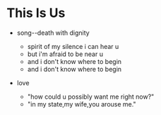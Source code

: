 # This Is Us
* song--death with dignity
  * spirit of my silence i can hear u
  * but i'm afraid to be near u
  * and i don't know where to begin
  * and i don't know where to begin

* love
  * "how could u possibly want me right now?"
  * "in my state,my wife,you arouse me."

